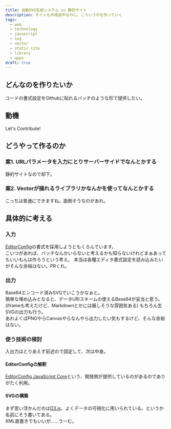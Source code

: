 ```yaml
---
title: 自動SVG生成システム in 静的サイト
description: サイトも作成途中なのに、こういうのを作っていく
tags:
  - web
  - technology
  - javascript
  - svg
  - vector
  - static site
  - library
  - apps
draft: true
---
```

## どんなのを作りたいか
コードの書式設定をGithubに貼れるバッチのような形で提供したい。
## 動機
Let's Contribute!
## どうやって作るのか
### 案1. URLパラメータを入力にとりサーバーサイドでなんとかする
静的サイトなので却下。
### 案2. Vectorが操れるライブラリかなんかを使ってなんとかする
こっちは普通にできますね。面倒そうなのがあれ。
## 具体的に考える
### 入力
[EditorConfig](http://editorconfig.org)の書式を採用しようともくろんでいます。  
こいつがあれば、バッチなんかいらないと考えるかも知らないけれどまぁあってもいいもんは作ろうという考え。 
本当は各種エディタ書式設定を読み込みたいがそんな余裕はない。PRくれ。 
### 出力
Base64エンコード済みSVGでいこうかなぁと。  
簡単な埋め込みとなると、データURIスキームの使えるBase64が妥当と思う。  
(iframeも考えたけど、Markdownとかには厳しそうな雰囲気ある)
もちろん生SVGの出力も行う。  
あわよくばPNGやらCanvasやらなんやら出力したい気もするけど、そんな余裕はない。
### 使う技術の検討
入出力はとりあえず前述ので固定して、次は中身。
#### EditorConfigの解釈
[EditorConfig JavaScript Core](https://github.com/editorconfig/editorconfig-core-js)という、開発側が提供しているのがあるのでありがたく利用。
#### SVGの構築
まず思い浮かんだのは[D3.js](https://d3js.org/)、よくデータの可視化に用いられている。というか名前にそう書いてある。  
XML直書きでもいいが……うーむ。